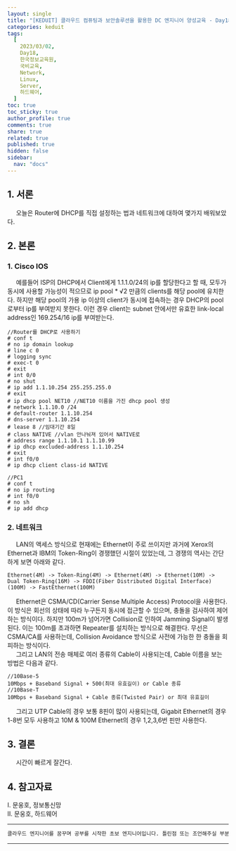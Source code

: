 ```yaml
---
layout: single
title: "[KEDUIT] 클라우드 컴퓨팅과 보안솔루션을 활용한 DC 엔지니어 양성교육 - Day18"
categories: keduit
tags:
  [
    2023/03/02,
    Day18,
    한국정보교육원,
    국비교육,
    Network,
    Linux,
    Server,
    하드웨어,
  ]
toc: true
toc_sticky: true
author_profile: true
comments: true
share: true
related: true
published: true
hidden: false
sidebar:
  nav: "docs"
---
```


## 1. 서론

&nbsp;&nbsp;&nbsp;&nbsp; 오늘은 Router에 DHCP를 직접 설정하는 법과 네트워크에 대하여 몇가지 배워보았다.

## 2. 본론

### 1. Cisco IOS

&nbsp;&nbsp;&nbsp;&nbsp; 예를들어 ISP의 DHCP에서 Client에게 1.1.1.0/24의 ip를 할당한다고 할 때, 모두가 동시에 사용할 가능성이 적으므로 ip pool \* √2 만큼의 clients를 해당 pool에 유치한다. 하지만 해당 pool의 가용 ip 이상의 client가 동시에 접속하는 경우 DHCP의 pool로부터 ip를 부여받지 못한다. 이런 경우 client는 subnet 안에서만 유효한 link-local address인 169.254/16 ip를 부여받는다.

```
//Router를 DHCP로 사용하기
# conf t
# no ip domain lookup
# line c 0
# logging sync
# exec-t 0
# exit
# int 0/0
# no shut
# ip add 1.1.10.254 255.255.255.0
# exit
# ip dhcp pool NET10 //NET10 이름을 가진 dhcp pool 생성
# network 1.1.10.0 /24
# default-router 1.1.10.254
# dns-server 1.1.10.254
# lease 8 //임대기간 8일
# class NATIVE //vlan 안나눠져 있어서 NATIVE로
# address range 1.1.10.1 1.1.10.99
# ip dhcp excluded-address 1.1.10.254
# exit
# int f0/0
# ip dhcp client class-id NATIVE
```

```
//PC1
# conf t
# no ip routing
# int f0/0
# no sh
# ip add dhcp
```

### 2. 네트워크

&nbsp;&nbsp;&nbsp;&nbsp; LAN의 액세스 방식으로 현재에는 Ethernet이 주로 쓰이지만 과거에 Xerox의 Ethernet과 IBM의 Token-Ring이 경쟁했던 시절이 있었는데, 그 경쟁의 역사는 간단하게 보면 아래와 같다.

```
Ethernet(4M) -> Token-Ring(4M) -> Ethernet(4M) -> Ethernet(10M) -> Dual Token-Ring(16M) -> FDDI(Fiber Distributed Digital Interface)(100M) -> FastEthernet(100M)
```

&nbsp;&nbsp;&nbsp;&nbsp; Ethernet은 CSMA/CD(Carrier Sense Multiple Access) Protocol을 사용한다. 이 방식은 회선의 상태에 따라 누구든지 동시에 접근할 수 있으며, 충돌을 검사하여 제어하는 방식이다. 하지만 100m가 넘어가면 Collision로 인하여 Jamming Signal이 발생된다. 이는 100m를 초과하면 Repeater를 설치하는 방식으로 해결한다. 무선은 CSMA/CA를 사용하는데, Collision Avoidance 방식으로 사전에 가능한 한 충돌을 회피하는 방식이다.  
&nbsp;&nbsp;&nbsp;&nbsp; 그리고 LAN의 전송 매체로 여러 종류의 Cable이 사용되는데, Cable 이름을 보는 방법은 다음과 같다.

```
//10Base-5
10Mbps + Baseband Signal + 500(최대 유효길이) or Cable 종류
//10Base-T
10Mbps + Baseband Signal + Cable 종류(Twisted Pair) or 최대 유효길이
```

&nbsp;&nbsp;&nbsp;&nbsp; 그리고 UTP Cable의 경우 보통 8핀이 많이 사용되는데, Gigabit Ethernet의 경우 1-8번 모두 사용하고 10M & 100M Ethernet의 경우 1,2,3,6번 핀만 사용한다.

## 3. 결론

&nbsp;&nbsp;&nbsp;&nbsp; 시간이 빠르게 잘간다.

## 4. 참고자료

Ⅰ. 문웅호, 정보통신망  
Ⅱ. 문웅호, 하드웨어

---

```bash
클라우드 엔지니어를 꿈꾸며 공부를 시작한 초보 엔지니어입니다. 틀린점 또는 조언해주실 부분이 있으시면 친절하게 댓글 부탁드립니다. 방문해 주셔서 감사합니다 :)
```

---
